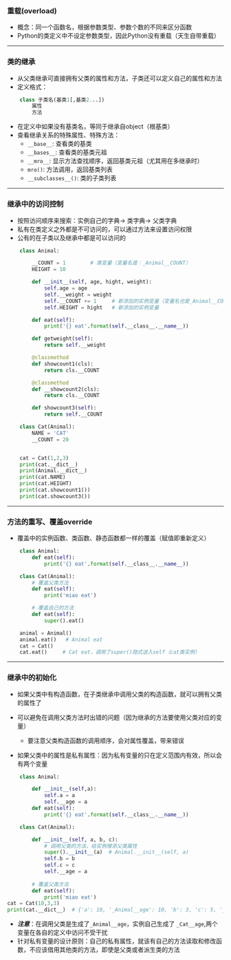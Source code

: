 ### 重载(overload)
- 概念：同一个函数名，根据参数类型、参数个数的不同来区分函数
- Python的类定义中不设定参数类型，因此Python没有重载（天生自带重载）

***
### 类的继承
- 从父类继承可直接拥有父类的属性和方法，子类还可以定义自己的属性和方法
- 定义格式：
```Python
    class 子类名(基类1[,基类2...])
        属性
        方法
```
- 在定义中如果没有基类名，等同于继承自object（根基类）
- 查看继承关系的特殊属性、特殊方法：
    - `__base__`: 查看类的基类
    - `__bases__`: 查看类的基类元祖
    - `__mro__`: 显示方法查找顺序，返回基类元祖（尤其用在多继承时）
    - `mro()`: 方法调用，返回基类列表
    - `__subclasses__()`: 类的子类列表

***
### 继承中的访问控制
- 按照访问顺序来搜索：实例自己的字典-> 类字典-> 父类字典
- 私有在类定义之外都是不可访问的，可以通过方法来设置访问权限
- 公有的在子类以及继承中都是可以访问的
```Python
    class Animal:

        __COUNT = 1        # 类变量（变量名是：_Animal__COUNT）
        HEIGHT = 10 

        def __init__(self, age, hight, weight):
            self.age = age
            self.__weight = weight
            self.__COUNT += 1     # 新添加的实例变量（变量名也是_Animal__COUNT）
            self.HEIGHT = hight   # 新添加的实例变量

        def eat(self):
            print('{} eat'.format(self.__class__.__name__))

        def getweight(self):
            return self.__weight

        @classmethod
        def showcount1(cls):
            return cls.__COUNT

        @classmethod
        def __showcount2(cls):
            return cls.__COUNT

        def showcount3(self):
            return self.__COUNT

    class Cat(Animal):
        NAME = 'CAT'
        __COUNT = 20


    cat = Cat(1,2,3)
    print(cat.__dict__)
    print(Animal.__dict__)
    print(cat.NAME)
    print(cat.HEIGHT)
    print(cat.showcount1())
    print(cat.showcount3())
```

***
### 方法的重写、覆盖override
- 覆盖中的实例函数、类函数、静态函数都一样的覆盖（赋值即重新定义）
```Python
    class Animal:
        def eat(self):
            print('{} eat'.format(self.__class__.__name__))

    class Cat(Animal):
        # 覆盖父类方法
        def eat(self):
            print('miao eat')

        # 覆盖自己的方法
        def eat(self):
            super().eat()

    animal = Animal()
    animal.eat()   # Animal eat
    cat = Cat()
    cat.eat()     # Cat eat，调用了super()隐式送入self（cat类实例）
```

***
### 继承中的初始化
- 如果父类中有构造函数，在子类继承中调用父类的构造函数，就可以拥有父类的属性了
- 可以避免在调用父类方法时出错的问题（因为继承的方法要使用父类对应的变量）
    - 要注意父类构造函数的调用顺序，会对属性覆盖，带来错误

- 如果父类中的属性是私有属性：因为私有变量的只在定义范围内有效，所以会有两个变量
```Python
    class Animal:

        def __init__(self,a):
            self.a = a
            self.__age = a
        def eat(self):
            print('{} eat'.format(self.__class__.__name__))

    class Cat(Animal):

        def __init__(self, a, b, c):
            # 调用父类的方法，给实例增添父类属性
            super().__init__(a)  # Animal.__init__(self, a)
            self.b = b
            self.c = c
            self.__age = a
        
        # 覆盖父类方法
        def eat(self):
            print('miao eat')
cat = Cat(10,3,3)
print(cat.__dict__)  # {'a': 10, '_Animal__age': 10, 'b': 3, 'c': 5, '_Cat__age': 10}
```
- ***注意***：在调用父类是生成了`_Animal__age`，实例自己生成了 `_Cat__age`,两个变量在各自的定义中访问不受干扰
- 针对私有变量的设计原则：自己的私有属性，就该有自己的方法读取和修改函数，不应该借用其他类的方法，即使是父类或者派生类的方法